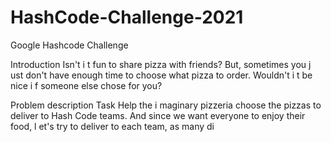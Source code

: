 # HashCode-Challenge-2021
Google Hashcode Challenge

Introduction
Isn't i t fun to share pizza with friends? But, sometimes you j ust don't have enough time to choose
what pizza to order. Wouldn't i t be nice i f someone else chose for you?

Problem description
Task
Help the i maginary pizzeria choose the pizzas to deliver to Hash Code teams. And since we want
everyone to enjoy their food, l et's try to deliver to each team, as many di
